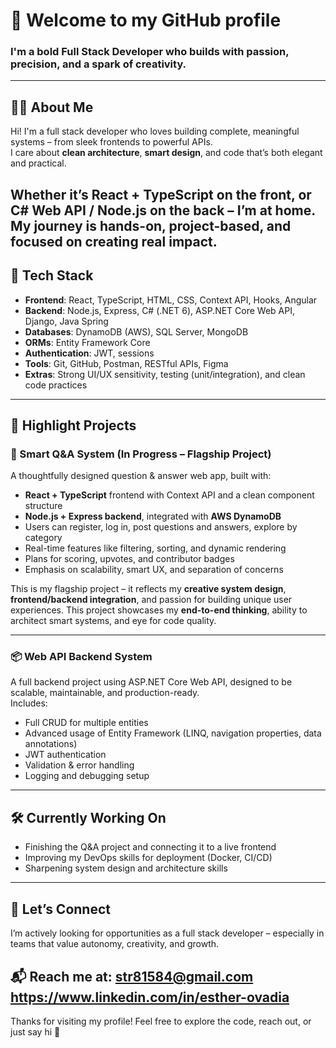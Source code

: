 # 🚀 Welcome to my GitHub profile  
### I'm a bold Full Stack Developer who builds with passion, precision, and a spark of creativity.

---

## 👩‍💻 About Me
Hi! I'm a full stack developer who loves building complete, meaningful systems – from sleek frontends to powerful APIs.  
I care about **clean architecture**, **smart design**, and code that’s both elegant and practical.

Whether it’s React + TypeScript on the front, or C# Web API / Node.js on the back – I’m at home.  
My journey is hands-on, project-based, and focused on creating real impact.
---

## 🔧 Tech Stack

- **Frontend**: React, TypeScript, HTML, CSS, Context API, Hooks, Angular  
- **Backend**: Node.js, Express, C# (.NET 6), ASP.NET Core Web API, Django, Java Spring  
- **Databases**: DynamoDB (AWS), SQL Server, MongoDB  
- **ORMs**: Entity Framework Core  
- **Authentication**: JWT, sessions  
- **Tools**: Git, GitHub, Postman, RESTful APIs, Figma  
- **Extras**: Strong UI/UX sensitivity, testing (unit/integration), and clean code practices

---

## 🌟 Highlight Projects

### 🧠 Smart Q&A System (In Progress – Flagship Project)
A thoughtfully designed question & answer web app, built with:
- **React + TypeScript** frontend with Context API and a clean component structure
- **Node.js + Express backend**, integrated with **AWS DynamoDB**
- Users can register, log in, post questions and answers, explore by category
- Real-time features like filtering, sorting, and dynamic rendering
- Plans for scoring, upvotes, and contributor badges
- Emphasis on scalability, smart UX, and separation of concerns

This is my flagship project – it reflects my **creative system design**, **frontend/backend integration**, and passion for building unique user experiences.
This project showcases my **end-to-end thinking**, ability to architect smart systems, and eye for code quality.

---

### 📦 Web API Backend System
A full backend project using ASP.NET Core Web API, designed to be scalable, maintainable, and production-ready.  
Includes:
- Full CRUD for multiple entities
- Advanced usage of Entity Framework (LINQ, navigation properties, data annotations)
- JWT authentication
- Validation & error handling
- Logging and debugging setup

---

## 🛠 Currently Working On
- Finishing the Q&A project and connecting it to a live frontend
- Improving my DevOps skills for deployment (Docker, CI/CD)
- Sharpening system design and architecture skills

---

## 🤝 Let’s Connect
I’m actively looking for opportunities as a full stack developer – especially in teams that value autonomy, creativity, and growth.

📬 Reach me at: str81584@gmail.com  
 https://www.linkedin.com/in/esther-ovadia
---

Thanks for visiting my profile! Feel free to explore the code, reach out, or just say hi 🌟
